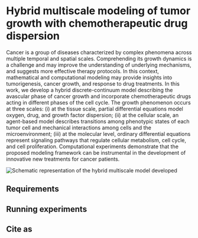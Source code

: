 # Hybrid multiscale modeling of tumor growth with chemotherapeutic drug dispersion

Cancer is a group of diseases characterized by complex phenomena across multiple temporal and spatial scales. Comprehending its growth dynamics is a challenge and may improve the understanding of underlying mechanisms, and suggests more effective therapy protocols. In this context, mathematical and computational modeling may provide insights into tumorigenesis, cancer growth, and response to drug treatments. In this work, we develop a hybrid discrete-continuum model describing the avascular phase of cancer growth and incorporate chemotherapeutic drugs acting in different phases of the cell cycle. The growth phenomenon occurs at three scales: (i) at the tissue scale, partial differential equations model oxygen, drug, and growth factor dispersion; (ii) at the cellular scale, an agent-based model describes transitions among phenotypic states of each tumor cell and mechanical interactions among cells and the microenvironment; (iii) at the molecular level, ordinary differential equations represent signaling pathways that regulate cellular metabolism, cell cycle, and cell proliferation. Computational experiments demonstrate that the proposed modeling framework can be instrumental in the development of innovative new treatments for cancer patients.

![Schematic representation of the hybrid multiscale model developed](https://drive.google.com/uc?export=view&id=1eaA7yYbQnCQ8Qp6K1iNr5KlRQgk5UxGo)

## Requirements

## Running experiments

## Cite as
